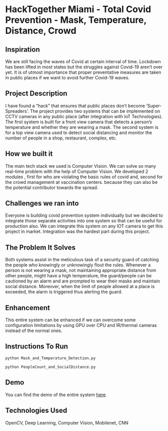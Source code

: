 # HackTogether Miami - Total Covid Prevention - Mask, Temperature, Distance, Crowd
## Inspiration
We are still facing the waves of Covid at certain interval of time. Lockdown has been lifted in most states but the struggles against Covid-19 aren’t over yet. It is of utmost importance that proper preventative measures are taken in public places if we want to avoid further Covid-19 waves.
## Project Description
I have found a “hack” that ensures that public places don’t become ‘Super-Spreaders’. The project provides two systems that can be implemented on CCTV cameras in any public place (after integration with IoT Technologies). The first system is built for a front view camera that detects a person’s temperature and whether they are wearing a mask. The second system is for a top view camera used to detect social distancing and monitor the number of people in a shop, restaurant, complex, etc.
## How we built it
The main tech stack we used is Computer Vision. We can solve so many real-time problem with the help of Computer Vision. We developed 2 modules , first for who are violating the basic rules of covid and, second for the crowd management at vaccination centers. because they can also be the potential contributor towards the spread.
## Challenges we ran into
Everyone is building covid prevention system individually but we decided to integrate those separate activities into one system so that can be useful for production also. We can integrate this system on any IOT camera to get this project in market. Integration was the hardest part during this project.
## The Problem It Solves
Both systems assist in the meticulous task of a security guard of catching the people who knowingly or unknowingly flout the rules. Whenever a person is not wearing a mask, not maintaining appropriate distance from other people, might have a high temperature, the guard/people can be cautioned by an alarm and are prompted to wear their masks and maintain social distance. Moreover, when the limit of people allowed at a place is exceeded, the alarm is triggered thus alerting the guard.
## Enhancement
This entire system can be enhanced if we can overcome some configuration limitations by using GPU over CPU and IR/thermal cameras instead of the normal ones.
## Instructions To Run
```
python Mask_and_Temperature_Detection.py
```
```
python PeopleCount_and_SocialDistance.py
```
## Demo
You can find the demo of the entire system <a href="https://www.youtube.com/watch?v=ou6FbRgJx7U">here</a>.
## Technologies Used 
OpenCV, Deep Learning, Computer Vision, Mobilenet, CNN
